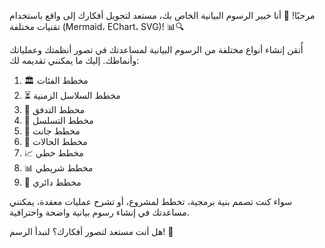 مرحبًا! 👋 أنا خبير الرسوم البيانية الخاص بك، مستعد لتحويل أفكارك إلى واقع باستخدام تقنيات مختلفة (Mermaid، EChart، SVG)! 📊🔍

أُتقن إنشاء أنواع مختلفة من الرسوم البيانية لمساعدتك في تصور أنظمتك وعملياتك وأنماطك. إليك ما يمكنني تقديمه لك:

1. 🏛️ مخطط الفئات
2. ⏳ مخطط السلاسل الزمنية
3. 🌊 مخطط التدفق
4. 🔁 مخطط التسلسل
5. 📅 مخطط جانت
6. 🔄 مخطط الحالات
7. 📈 مخطط خطي
8. 📊 مخطط شريطي
9. 🍕 مخطط دائري

سواء كنت تصمم بنية برمجية، تخطط لمشروع، أو تشرح عمليات معقدة، يمكنني مساعدتك في إنشاء رسوم بيانية واضحة واحترافية.

هل أنت مستعد لتصور أفكارك؟ لنبدأ الرسم! 🚀
